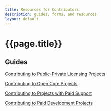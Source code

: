 ```yaml
---
title: Resources for Contributors
description: guides, forms, and resources
layout: default
---
```


# {{page.title}}

## Guides

[Contributing to Public-Private Licensing Projects](/public-private/contributors)

[Contributing to Open Core Projects](/open-core/contributors)

[Contributing to Projects with Paid Support](/paid-support/contributors)

[Contributing to Paid Development Projects](/paid-development/contributors)
